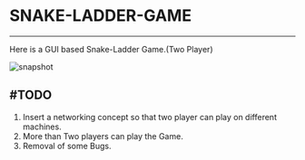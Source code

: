 # SNAKE-LADDER-GAME
---------------------
Here is a GUI based Snake-Ladder Game.(Two Player)

![snapshot](https://github.com/saifahmedkhan9/SNAKE-LADDER-GAME/blob/master/image/snakeladder.JPG)

#TODO
------
1. Insert a networking concept so that two player can play on different machines.
2. More than Two players can play the Game.
3. Removal of some Bugs.
